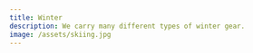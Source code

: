 ```yaml
---
title: Winter
description: We carry many different types of winter gear.
image: /assets/skiing.jpg
---
```

